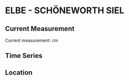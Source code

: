 # ELBE - SCHÖNEWORTH SIEL

## Current Measurement

Current measurement: <Value topic="rivers/pegel-online/ELBE/SCHÖNEWORTH_SIEL/measurementValue"/> cm

## Time Series

<TimeSeries topic="rivers/pegel-online/ELBE/SCHÖNEWORTH_SIEL/measurementValue" period="week" />

## Location

<WorldMap>
  <Marker lat="53.846897132615574" lon="9.288200593012338" labelTopic="rivers/pegel-online/ELBE/SCHÖNEWORTH_SIEL" />
</WorldMap>
